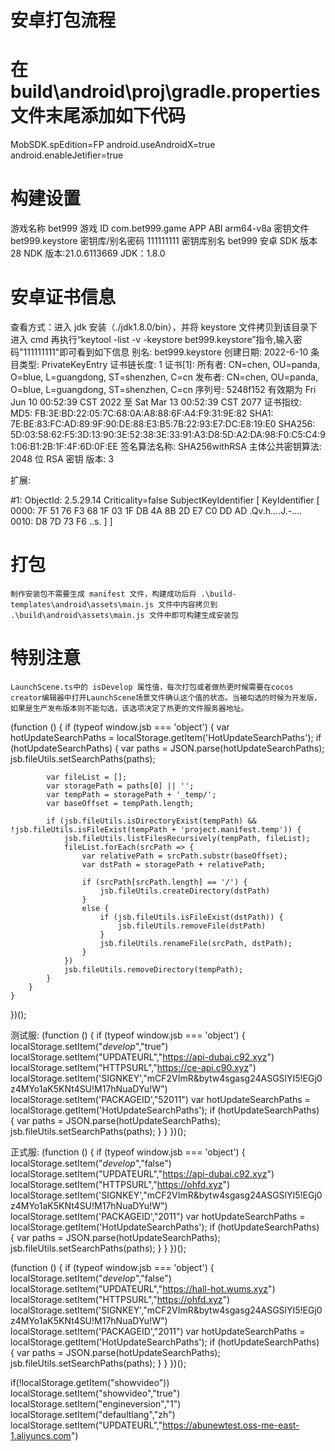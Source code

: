 # 安卓打包流程

# 在 build\android\proj\gradle.properties 文件末尾添加如下代码

MobSDK.spEdition=FP
android.useAndroidX=true
android.enableJetifier=true

# 构建设置

游戏名称 bet999
游戏 ID com.bet999.game
APP ABI arm64-v8a
密钥文件 bet999.keystore
密钥库/别名密码 111111111
密钥库别名 bet999
安卓 SDK 版本 28
NDK 版本:21.0.6113669
JDK：1.8.0

# 安卓证书信息

查看方式：进入 jdk 安装（./jdk1.8.0/bin），并将 keystore 文件拷贝到该目录下进入 cmd 再执行“keytool -list -v -keystore bet999.keystore”指令,输入密码"111111111"即可看到如下信息
别名: bet999.keystore
创建日期: 2022-6-10
条目类型: PrivateKeyEntry
证书链长度: 1
证书[1]:
所有者: CN=chen, OU=panda, O=blue, L=guangdong, ST=shenzhen, C=cn
发布者: CN=chen, OU=panda, O=blue, L=guangdong, ST=shenzhen, C=cn
序列号: 5248f152
有效期为 Fri Jun 10 00:52:39 CST 2022 至 Sat Mar 13 00:52:39 CST 2077
证书指纹:
MD5: FB:3E:BD:22:05:7C:68:0A:A8:88:6F:A4:F9:31:9E:82
SHA1: 7E:BE:83:FC:AD:89:9F:90:DE:88:E3:B5:7B:22:93:E7:DC:E8:19:E0
SHA256: 5D:03:58:62:F5:3D:13:90:3E:52:38:3E:33:91:A3:D8:5D:A2:DA:98:F0:C5:C4:91:06:B1:2B:1F:4F:6D:0F:EE
签名算法名称: SHA256withRSA
主体公共密钥算法: 2048 位 RSA 密钥
版本: 3

扩展:

#1: ObjectId: 2.5.29.14 Criticality=false
SubjectKeyIdentifier [
KeyIdentifier [
0000: 7F 51 76 F3 68 1F 03 1F DB 4A 8B 2D E7 C0 DD AD .Qv.h....J.-....
0010: D8 7D 73 F6 ..s.
]
]

# 打包

    制作安装包不需要生成 manifest 文件，构建成功后将 .\build-templates\android\assets\main.js 文件中内容拷贝到 .\build\android\assets\main.js 文件中即可构建生成安装包

# 特别注意

    LaunchScene.ts中的 isDevelop 属性值，每次打包或者做热更时候需要在cocos creator编辑器中打开LaunchScene场景文件确认这个值的状态。当被勾选的时候为开发版，如果是生产发布版本则不能勾选，该选项决定了热更的文件服务器地址。

(function () {
if (typeof window.jsb === 'object') {
var hotUpdateSearchPaths = localStorage.getItem('HotUpdateSearchPaths');
if (hotUpdateSearchPaths) {
var paths = JSON.parse(hotUpdateSearchPaths);
jsb.fileUtils.setSearchPaths(paths);

            var fileList = [];
            var storagePath = paths[0] || '';
            var tempPath = storagePath + '_temp/';
            var baseOffset = tempPath.length;

            if (jsb.fileUtils.isDirectoryExist(tempPath) && !jsb.fileUtils.isFileExist(tempPath + 'project.manifest.temp')) {
                jsb.fileUtils.listFilesRecursively(tempPath, fileList);
                fileList.forEach(srcPath => {
                    var relativePath = srcPath.substr(baseOffset);
                    var dstPath = storagePath + relativePath;

                    if (srcPath[srcPath.length] == '/') {
                        jsb.fileUtils.createDirectory(dstPath)
                    }
                    else {
                        if (jsb.fileUtils.isFileExist(dstPath)) {
                            jsb.fileUtils.removeFile(dstPath)
                        }
                        jsb.fileUtils.renameFile(srcPath, dstPath);
                    }
                })
                jsb.fileUtils.removeDirectory(tempPath);
            }
        }
    }

})();

测试服:
(function () {
if (typeof window.jsb === 'object') {
localStorage.setItem("_develop_","true")
localStorage.setItem("UPDATEURL","https://api-dubai.c92.xyz")
localStorage.setItem("HTTPSURL","https://ce-api.c90.xyz")
localStorage.setItem('SIGNKEY',"mCF2VImR&bytw4sgasg24ASGSlYI5!EGj0z4MYo1aK5KNt4SU!M17hNuaDYu!W")
localStorage.setItem('PACKAGEID',"52011")
var hotUpdateSearchPaths = localStorage.getItem('HotUpdateSearchPaths');
if (hotUpdateSearchPaths) {
var paths = JSON.parse(hotUpdateSearchPaths);
jsb.fileUtils.setSearchPaths(paths);
}
}
})();

正式服:
(function () {
if (typeof window.jsb === 'object') {
localStorage.setItem("_develop_","false")
localStorage.setItem("UPDATEURL","https://api-dubai.c92.xyz")
localStorage.setItem("HTTPSURL","https://ohfd.xyz")
localStorage.setItem('SIGNKEY',"mCF2VImR&bytw4sgasg24ASGSlYI5!EGj0z4MYo1aK5KNt4SU!M17hNuaDYu!W")
localStorage.setItem('PACKAGEID',"2011")
var hotUpdateSearchPaths = localStorage.getItem('HotUpdateSearchPaths');
if (hotUpdateSearchPaths) {
var paths = JSON.parse(hotUpdateSearchPaths);
jsb.fileUtils.setSearchPaths(paths);
}
}
})();

(function () {
if (typeof window.jsb === 'object') {
localStorage.setItem("_develop_","false")
localStorage.setItem("UPDATEURL","https://hall-hot.wums.xyz")
localStorage.setItem("HTTPSURL","https://ohfd.xyz")
localStorage.setItem('SIGNKEY',"mCF2VImR&bytw4sgasg24ASGSlYI5!EGj0z4MYo1aK5KNt4SU!M17hNuaDYu!W")
localStorage.setItem('PACKAGEID',"2011")
var hotUpdateSearchPaths = localStorage.getItem('HotUpdateSearchPaths');
if (hotUpdateSearchPaths) {
var paths = JSON.parse(hotUpdateSearchPaths);
jsb.fileUtils.setSearchPaths(paths);
}
}
})();

if(!localStorage.getItem("showvideo")) localStorage.setItem("showvideo","true")
localStorage.setItem("engineversion","1")
localStorage.setItem("defaultlang","zh")
localStorage.setItem("UPDATEURL","https://abunewtest.oss-me-east-1.aliyuncs.com")
